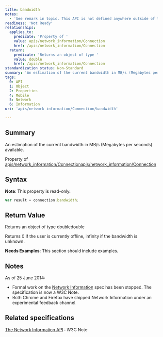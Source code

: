 ```yaml
---
title: bandwidth
notes:
  - 'See remark in topic. This API is not defined anywhere outside of the Network Information API W3C Note [1]. Also, this form lacks the specifications template.'
readiness: 'Not Ready'
relationships:
  applies_to:
    predicate: 'Property of '
    value: apis/network_information/Connection
    href: /apis/network_information/Connection
  return:
    predicate: 'Returns an object of type '
    value: double
    href: /apis/network_information/Connection
standardization_status: Non-Standard
summary: 'An estimation of the current bandwidth in MB/s (Megabytes per seconds) available.'
tags:
  0: API
  1: Object
  2: Properties
  4: Mobile
  5: Network
  6: Information
uri: 'apis/network information/Connection/bandwidth'

---
```

## <span>Summary</span>

An estimation of the current bandwidth in MB/s (Megabytes per seconds) available.

Property of [apis/network\_information/Connection](/apis/network_information/Connection)[apis/network\_information/Connection](/apis/network_information/Connection)

## <span>Syntax</span>

**Note**: This property is read-only.

``` js
var result = connection.bandwidth;
```

## <span>Return Value</span>

Returns an object of type doubledouble

Returns 0 if the user is currently offline, infinity if the bandwidth is unknown.

**Needs Examples**: This section should include examples.

## <span>Notes</span>

As of 25 June 2014:

-   Formal work on the [Network Information](http://www.w3.org/TR/netinfo-api/) spec has been stopped. The specification is now a W3C Note.
-   Both Chrome and Firefox have shipped Network Information under an experimental feedback channel.

## <span>Related specifications</span>

[The Network Information API](http://www.w3.org/TR/netinfo-api/)
:   W3C Note
